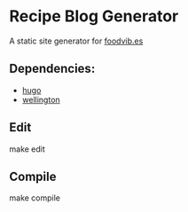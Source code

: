 # Recipe Blog Generator

A static site generator for [foodvib.es](http://foodvib.es)

## Dependencies:

- [hugo](https://github.com/spf13/hugo)
- [wellington](https://github.com/wellington/wellington)

## Edit

  make edit

## Compile

  make compile
